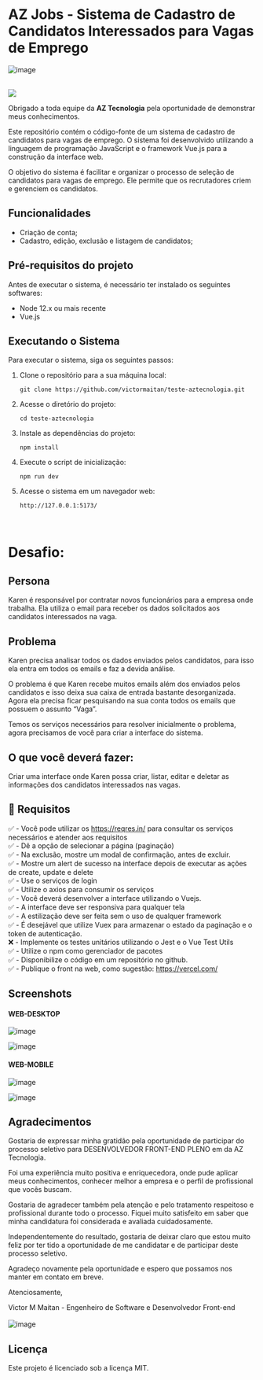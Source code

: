 

# AZ Jobs - Sistema de Cadastro de Candidatos Interessados para Vagas de Emprego

![image](./src/assets/logoFull.png)

<br/>
<a href="https://azjobs.vercel.app"><img src="https://img.shields.io/badge/-Acessar AZ Jobs-b55800?style=for-the-badge&logo=Vue.js&logoColor=25CA0F" /></a>

Obrigado a toda equipe da **AZ Tecnologia** pela oportunidade de demonstrar meus conhecimentos.

Este repositório contém o código-fonte de um sistema de cadastro de candidatos para vagas de emprego. O sistema foi desenvolvido utilizando a linguagem de programação JavaScript e o framework Vue.js para a construção da interface web.

O objetivo do sistema é facilitar e organizar o processo de seleção de candidatos para vagas de emprego. Ele permite que os recrutadores criem e gerenciem os candidatos.

## Funcionalidades

- Criação de conta;
- Cadastro, edição, exclusão e listagem de candidatos;

## Pré-requisitos do projeto

Antes de executar o sistema, é necessário ter instalado os seguintes softwares:

- Node 12.x ou mais recente
- Vue.js

## Executando o Sistema

Para executar o sistema, siga os seguintes passos:

1. Clone o repositório para a sua máquina local:

   ```
   git clone https://github.com/victormaitan/teste-aztecnologia.git
   ```

2. Acesse o diretório do projeto:

   ```
   cd teste-aztecnologia
   ```

3. Instale as dependências do projeto:

   ```
   npm install
   ```

4. Execute o script de inicialização:

   ```
   npm run dev
   ```

5. Acesse o sistema em um navegador web:

   ```
   http://127.0.0.1:5173/
   ```
<br/>

# **Desafio**:

## Persona
Karen é responsável por contratar novos funcionários para a empresa onde
trabalha. Ela utiliza o email para receber os dados solicitados aos candidatos interessados na vaga.
<br/>

## Problema
Karen precisa analisar todos os dados enviados pelos candidatos, para isso ela entra em todos os emails e faz a devida análise.

O problema é que Karen recebe muitos emails além dos enviados pelos candidatos e isso deixa sua caixa de entrada bastante desorganizada. Agora ela precisa ficar pesquisando na sua conta todos os emails que possuem o assunto “Vaga”.

Temos os serviços necessários para resolver inicialmente o problema, agora
precisamos de você para criar a interface do sistema.
<br/>


## O que você deverá fazer:

Criar uma interface onde Karen possa criar, listar, editar e deletar as informações dos candidatos interessados nas vagas.

## :pencil: Requisitos

:white_check_mark: - Você pode utilizar os https://reqres.in/ para consultar os serviços necessários e atender aos requisitos<br/>
:white_check_mark: - Dê a opção de selecionar a página (paginação) <br/>
:white_check_mark: - Na exclusão, mostre um modal de confirmação, antes de excluir.<br/>
:white_check_mark: - Mostre um alert de sucesso na interface depois de executar as ações de create, update e delete <br/>
:white_check_mark: - Use o serviços de login<br/>
:white_check_mark: - Utilize o axios para consumir os serviços<br/>
:white_check_mark: - Você deverá desenvolver a interface utilizando o Vuejs.<br/>
:white_check_mark: - A interface deve ser responsiva para qualquer tela<br/>
:white_check_mark: - A estilização deve ser feita sem o uso de qualquer framework<br/>
:white_check_mark: - É desejável que utilize Vuex para armazenar o estado da paginação e o token de autenticação.<br/>
:x: - Implemente os testes unitários utilizando o Jest e o Vue Test Utils<br/>
:white_check_mark: - Utilize o npm como gerenciador de pacotes<br/>
:white_check_mark: - Disponibilize o código em um repositório no github.<br/>
:white_check_mark: - Publique o front na web, como sugestão: https://vercel.com/<br/>
 
## Screenshots

#### WEB-DESKTOP

  

![image](./src/assets/prints/desktop1.png)

  

![image](./src/assets/prints/desktop2.png)

#### WEB-MOBILE

  

![image](./src/assets/prints/mobile1.png)

  

![image](./src/assets/prints/mobile2.png)


## Agradecimentos

Gostaria de expressar minha gratidão pela oportunidade de participar do processo seletivo para DESENVOLVEDOR FRONT-END PLENO em da AZ Tecnologia. 

Foi uma experiência muito positiva e enriquecedora, onde pude aplicar meus conhecimentos, conhecer melhor a empresa e o perfil de profissional que vocês buscam.

Gostaria de agradecer também pela atenção e pelo tratamento respeitoso e profissional durante todo o processo. Fiquei muito satisfeito em saber que minha candidatura foi considerada e avaliada cuidadosamente.

Independentemente do resultado, gostaria de deixar claro que estou muito feliz por ter tido a oportunidade de me candidatar e de participar deste processo seletivo. 

Agradeço novamente pela oportunidade e espero que possamos nos manter em contato em breve.

Atenciosamente,

Victor M Maitan - Engenheiro de Software e Desenvolvedor Front-end<br/>
<br/>
![image](./src/assets/logo.svg)
<br/>

## Licença

Este projeto é licenciado sob a licença MIT.
